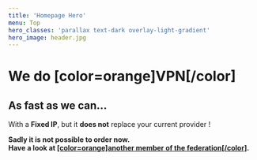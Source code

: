 ```yaml
---
title: 'Homepage Hero'
menu: Top
hero_classes: 'parallax text-dark overlay-light-gradient'
hero_image: header.jpg
---
```


# We do [color=orange]VPN[/color]
## As fast as we can…

With a **Fixed IP**, but it **does not** replace your current provider !

**Sadly it is not possible to order now.<br/>
Have a look at [[color=orange]another member of the federation[/color]](https://www.ffdn.org/en/members-fdn-federation).**







